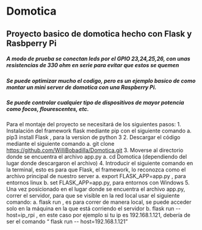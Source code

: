 # Domotica
## Proyecto basico de domotica hecho con Flask y Rasbperry Pi
##### A modo de prueba se conectan leds por el GPIO 23,24,25,26, con unas resistencias de 330 ohm en serie para evitar que estos se quemen
##### Se puede optimizar mucho el codigo, pero es un ejemplo basico de como montar un mini server de domotica con una Raspberry Pi.
##### Se puede controlar cualquier tipo de dispositivos de mayor potencia como focos, flourescentes, etc. 

Para el montaje del proyecto se necesitará de los siguientes pasos:
	1. Instalación del framework flask mediante pip con el siguiente comando
		a. pip3 install Flask , para la version de python 3
       2.  Descargar el código mediante el siguiente comando
              a. git clone https://github.com/WilliBobadilla/Domotica.git
       3.  Moverse al directorio donde se encuentra el archivo app.py
              a. cd Domotica (dependiendo del lugar donde descargaron el archivo)
       4. Introducir el siguiente comando en la terminal, esto es para que Flask, el framework, lo reconozca como el archivo principal de nuestro server
	            a.  export FLASK_APP=app.py , para entornos linux
              b.  set FLASK_APP=app.py, para entornos con Windows
       5.  Una vez posicionado en el lugar donde se encuentra el archivo app.py, correr el servidor, para que se visible en la red local usar el siguiente comando:
              a. flask run , es para correr de  manera local, se puede acceder solo en la máquina en la que está corriendo el servidor 
              b. flask run --host=ip_rpi , en este caso por ejemplo si tu ip es 192.168.1.121, debería de ser el comando “ flask run -- host=192.168.1.121”

